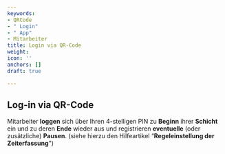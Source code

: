 ```yaml
---
keywords:
- QRCode
- " Login"
- " App"
- Mitarbeiter
title: Login via QR-Code
weight: 
icon: ''
anchors: []
draft: true

---
```

## Log-in via QR-Code

Mitarbeiter **loggen** sich über Ihren 4-stelligen PIN zu **Beginn** ihrer **Schicht** ein und zu deren **Ende** wieder aus und registrieren **eventuelle** (oder zusätzliche) **Pausen**. (siehe hierzu den Hilfeartikel “**Regeleinstellung der Zeiterfassung**")